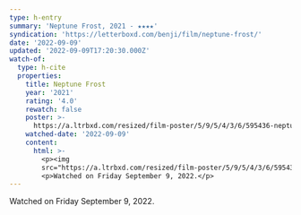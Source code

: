 ```yaml
---
type: h-entry
summary: 'Neptune Frost, 2021 - ★★★★'
syndication: 'https://letterboxd.com/benji/film/neptune-frost/'
date: '2022-09-09'
updated: '2022-09-09T17:20:30.000Z'
watch-of:
  type: h-cite
  properties:
    title: Neptune Frost
    year: '2021'
    rating: '4.0'
    rewatch: false
    poster: >-
      https://a.ltrbxd.com/resized/film-poster/5/9/5/4/3/6/595436-neptune-frost-0-600-0-900-crop.jpg?v=8d94f18eb0
    watched-date: '2022-09-09'
    content:
      html: >-
        <p><img
        src="https://a.ltrbxd.com/resized/film-poster/5/9/5/4/3/6/595436-neptune-frost-0-600-0-900-crop.jpg?v=8d94f18eb0"/></p>
        <p>Watched on Friday September 9, 2022.</p>
---
```

Watched on Friday September 9, 2022.
